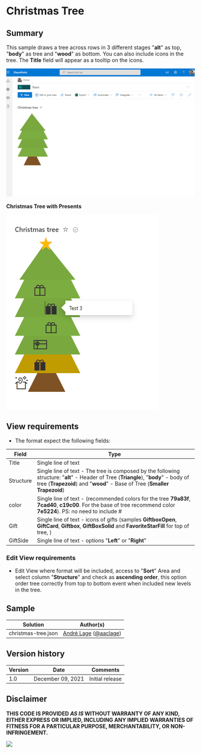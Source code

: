 # Christmas Tree

## Summary
This sample draws a tree across rows in 3 different stages "**alt**" as top, "**body**" as tree and "**wood**" as bottom. You can also include icons in the tree. The **Title** field will appear as a tooltip on the icons.

![screenshot of the sample](./assets/screenshot.gif)

**Christmas Tree with Presents** 

![Christmas Tree](./assets/screenshot-presents.PNG)

## View requirements
- The format expect the following fields:

Field |Type
--------|---------
Title | Single line of text 
Structure | Single line of text - The tree is composed by the following structure: "**alt**" - Header of Tree (**Triangle**), "**body**" - body of tree (**Trapezoid**) and "**wood**" - Base of Tree (**Smaller Trapezoid**)
color | Single line of text - (recommended colors for the tree **79a83f**, **7cad40**, **c19c00**. For the base of tree recommend color **7e5224**). PS: no need to include #
Gift |  Single line of text - icons of gifts (samples **GiftboxOpen**, **GiftCard**, **Giftbox**, **GiftBoxSolid** and **FavoriteStarFill** for top of tree, )
GiftSide | Single line of text - options "**Left**" or "**Right**"

### Edit View requirements

- Edit View where format will be included, access to "**Sort**" Area and select column "**Structure**" and check as **ascending order**, this option order tree correctly from top to bottom event when included new levels in the tree.


## Sample

Solution|Author(s)
--------|---------
christmas-tree.json | [André Lage](https://github.com/aaclage) ([@aaclage](https://twitter.com/aaclage))

## Version history

Version|Date|Comments
-------|----|--------
1.0|December 09, 2021|Initial release


## Disclaimer
**THIS CODE IS PROVIDED *AS IS* WITHOUT WARRANTY OF ANY KIND, EITHER EXPRESS OR IMPLIED, INCLUDING ANY IMPLIED WARRANTIES OF FITNESS FOR A PARTICULAR PURPOSE, MERCHANTABILITY, OR NON-INFRINGEMENT.**

<img src="https://pnptelemetry.azurewebsites.net/list-formatting/view-samples/christmas-tree" />
